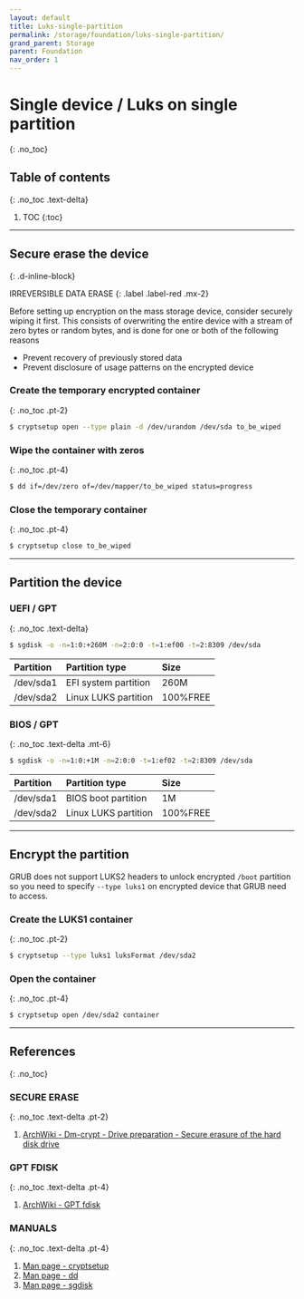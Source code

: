 ```yaml
---
layout: default
title: Luks-single-partition
permalink: /storage/foundation/luks-single-partition/
grand_parent: Storage
parent: Foundation
nav_order: 1
---
```


# Single device / Luks on single partition
{: .no_toc}

## Table of contents
{: .no_toc .text-delta}

1. TOC
{:toc}

---

## Secure erase the device
{: .d-inline-block}

IRREVERSIBLE DATA ERASE
{: .label .label-red .mx-2}

Before setting up encryption on the mass storage device, consider securely wiping it first. This consists of overwriting the entire device with a stream of zero bytes or random bytes, and is done for one or both of the following reasons

- Prevent recovery of previously stored data
- Prevent disclosure of usage patterns on the encrypted device

### Create the temporary encrypted container
{: .no_toc .pt-2}

```bash
$ cryptsetup open --type plain -d /dev/urandom /dev/sda to_be_wiped
```

### Wipe the container with zeros
{: .no_toc .pt-4}


```bash
$ dd if=/dev/zero of=/dev/mapper/to_be_wiped status=progress
```

### Close the temporary container
{: .no_toc .pt-4}

```bash
$ cryptsetup close to_be_wiped
```

---

## Partition the device

### UEFI / GPT
{: .no_toc .text-delta}

```bash
$ sgdisk -o -n=1:0:+260M -n=2:0:0 -t=1:ef00 -t=2:8309 /dev/sda
```

| Partition | Partition type       | Size     |
| :-------- | :------------------- | :------- |
| /dev/sda1 | EFI system partition | 260M     |
| /dev/sda2 | Linux LUKS partition | 100%FREE |


### BIOS / GPT
{: .no_toc .text-delta .mt-6}

```bash
$ sgdisk -o -n=1:0:+1M -n=2:0:0 -t=1:ef02 -t=2:8309 /dev/sda
```

| Partition | Partition type       | Size     |
| :-------- | :------------------- | :------- |
| /dev/sda1 | BIOS boot partition  | 1M       |
| /dev/sda2 | Linux LUKS partition | 100%FREE |

---

## Encrypt the partition

GRUB does not support LUKS2 headers to unlock encrypted `/boot` partition so you need to specify `--type luks1` on encrypted device that GRUB need to access.

### Create the LUKS1 container
{: .no_toc .pt-2}

```bash
$ cryptsetup --type luks1 luksFormat /dev/sda2
```

### Open the container
{: .no_toc .pt-4}

```bash
$ cryptsetup open /dev/sda2 container
```

---

## References
{: .no_toc}

### SECURE ERASE
{: .no_toc .text-delta .pt-2}

1. [ArchWiki - Dm-crypt - Drive preparation - Secure erasure of the hard disk drive](https://wiki.archlinux.org/index.php/Dm-crypt/Drive_preparation#Secure_erasure_of_the_hard_disk_drive)

### GPT FDISK
{: .no_toc .text-delta .pt-4}

1. [ArchWiki - GPT fdisk](https://wiki.archlinux.org/index.php/GPT_fdisk)

### MANUALS
{: .no_toc .text-delta .pt-4}

1. [Man page - cryptsetup](https://jlk.fjfi.cvut.cz/arch/manpages/man/core/cryptsetup/cryptsetup.8.en)
1. [Man page - dd](https://jlk.fjfi.cvut.cz/arch/manpages/man/core/coreutils/dd.1.en)
1. [Man page - sgdisk](https://jlk.fjfi.cvut.cz/arch/manpages/man/extra/gptfdisk/sgdisk.8.en)
